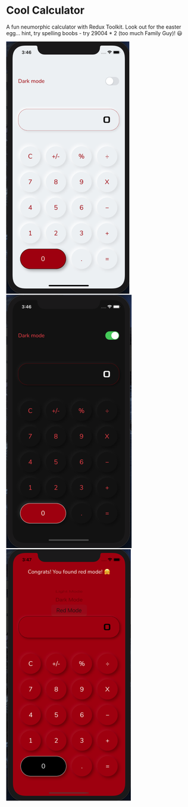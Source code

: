 # Cool Calculator
A fun neumorphic calculator with Redux Toolkit. Look out for the easter egg... hint, try spelling boobs - try 29004 * 2 (too much Family Guy)! 😃



![Screenshot](assets/LightMode.png)
![Screenshot](assets/DarkMode.png)
![Screenshot](assets/RedMode.png)
